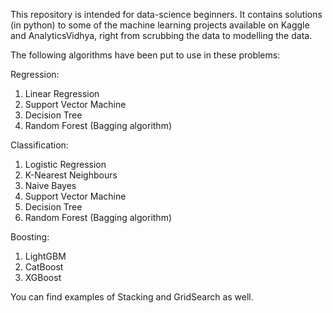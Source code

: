 This repository is intended for data-science beginners.
It contains solutions (in python) to some of the machine learning projects available on Kaggle and AnalyticsVidhya, right from scrubbing the data to modelling the data.

The following algorithms have been put to use in these problems:

Regression:
1) Linear Regression
2) Support Vector Machine
3) Decision Tree
4) Random Forest (Bagging algorithm)

Classification:
1) Logistic Regression
2) K-Nearest Neighbours
3) Naive Bayes
4) Support Vector Machine
5) Decision Tree
6) Random Forest (Bagging algorithm)

Boosting:
1) LightGBM
2) CatBoost
3) XGBoost

You can find examples of Stacking and GridSearch as well.


